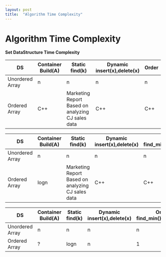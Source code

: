 ```yaml
---
layout: post
title:  "Algorithm Time Complexity"
---
```


# Algorithm Time Complexity 

**Set DataStructure Time Complexity** <br/>



DS            | Container Build(A)  | Static find(k) | Dynamic insert(x),delete(x) | Order
-------------------|-----------------|--------------------------|---------------------------|---------------------------
Unordered Array |   n    | n | n  |   n
Ordered Array | C++ | Marketing Report Based on analyzing CJ sales data | C++ | C++

DS            | Container Build(A)  | Static find(k) | Dynamic insert(x),delete(x) | Order find_min(),find_max() | Order find_next(),find_prev() 
-------------------|-----------------|--------------------------|---------------------------|---------------------------|--------------------
Unordered Array |   n    | n  | n  |   n |   n
Ordered Array | logn | Marketing Report Based on analyzing CJ sales data | C++ | C++ | C++

DS            | Container Build(A)  | Static find(k) | Dynamic insert(x),delete(x) | Order find_min(),find_max() | Order find_next(),find_prev() 
-------------------|-----------------|--------------------------|---------------------------|---------------------------|--------------------
Unordered Array |   n    | n  | n  |   n |   n
Ordered Array | ? | logn | n | 1 | logn
